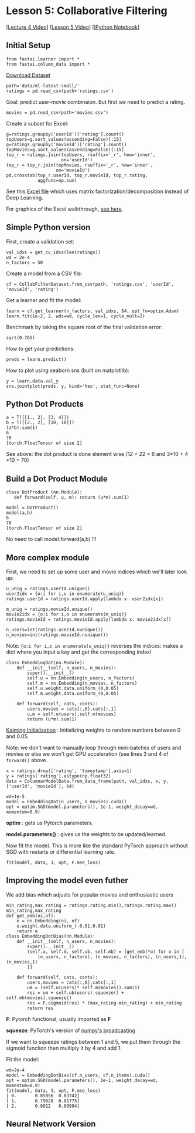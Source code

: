 # Lesson 5: Collaborative Filtering

[[Lecture 4 Video](http://course.fast.ai/lessons/lesson4.html)] [[Lesson 5 Video](http://course.fast.ai/lessons/lesson5.html)] [[IPython Notebook](https://github.com/fastai/fastai/blob/master/courses/dl1/lesson5-movielens.ipynb)]

## Initial Setup

```
from fastai.learner import *
from fastai.column_data import *
```
[Download Dataset](http://files.grouplens.org/datasets/movielens/ml-latest-small.zip)

```
path='data/ml-latest-small/'
ratings = pd.read_csv(path+'ratings.csv')
```

Goal: predict user-movie combinaion.  But first we need to predict a rating.

```
movies = pd.read_csv(path+'movies.csv')
```
Create a subset for Excel:
```
g=ratings.groupby('userId')['rating'].count()
topUsers=g.sort_values(ascending=False)[:15]
g=ratings.groupby('movieId')['rating'].count()
topMovies=g.sort_values(ascending=False)[:15]
top_r = ratings.join(topUsers, rsuffix='_r', how='inner', 
                     on='userId')
top_r = top_r.join(topMovies, rsuffix='_r', how='inner', 
                   on='movieId')
pd.crosstab(top_r.userId, top_r.movieId, top_r.rating, 
            aggfunc=np.sum)
```
See this [Excel file](https://github.com/fastai/fastai/blob/master/courses/dl1/excel/collab_filter.xlsx) which uses matrix factorization/decomposition instead of Deep Learning.

For graphics of the Excel walkthrough, [see here](https://medium.com/@hiromi_suenaga/deep-learning-2-part-1-lesson-5-dd904506bee8).

## Simple Python version 

First, create a validation set:

```
val_idxs = get_cv_idxs(len(ratings)) 
wd = 2e-4 
n_factors = 50
```
Create a model from a CSV file:
```
cf = CollabFilterDataset.from_csv(path, 'ratings.csv', 'userId', 'movieId', 'rating')
```
Get a learner and fit the model:
```
learn = cf.get_learner(n_factors, val_idxs, 64, opt_fn=optim.Adam)
learn.fit(1e-2, 2, wds=wd, cycle_len=1, cycle_mult=2)
```
Benchmark by taking the square root of the final validation error:
```
sqrt(0.765)
```
How to get your predictions:
```
preds = learn.predict()
```
How to plot using seaborn sns (built on matplotlib):
```
y = learn.data.val_y
sns.jointplot(preds, y, kind='hex', stat_func=None)
```
## Python Dot Products

```
a = T([[1., 2], [3, 4]])
b = T([[2., 2], [10, 10]])
(a*b).sum(1)
6
70
[torch.FloatTensor of size 2]
```
See above: the dot product is done element wise (1*2 + 2*2 = 6 and 3\*10 + 4 \*10 = 70)

## Build a Dot Product Module

```
class DotProduct (nn.Module):
   def forward(self, u, m): return (u*m).sum(1)
   
model = DotProduct()
model(a,b)
6
70
[torch.FloatTensor of size 2]
```
No need to call model.forward(a,b) !!!

## More complex module

First, we need to set up some user and movie indices which we'll later look up:
```
u_uniq = ratings.userId.unique() 
user2idx = {o:i for i,o in enumerate(u_uniq)} 
ratings.userId = ratings.userId.apply(lambda x: user2idx[x])  

m_uniq = ratings.movieId.unique() 
movie2idx = {o:i for i,o in enumerate(m_uniq)} 
ratings.movieId = ratings.movieId.apply(lambda x: movie2idx[x])  

n_users=int(ratings.userId.nunique()) 
n_movies=int(ratings.movieId.nunique())
```
Note: ```{o:i for i,o in enumerate(u_uniq)}``` reverses the indices: makes a dict where you input a key and get the corresponding index!
```
class EmbeddingDot(nn.Module):
    def __init__(self, n_users, n_movies):
        super().__init__()
        self.u = nn.Embedding(n_users, n_factors)
        self.m = nn.Embedding(n_movies, n_factors)
        self.u.weight.data.uniform_(0,0.05)
        self.m.weight.data.uniform_(0,0.05)
        
    def forward(self, cats, conts):
        users,movies = cats[:,0],cats[:,1]
        u,m = self.u(users),self.m(movies)
        return (u*m).sum(1)
```
[Kaiming Initialization](http://www.jefkine.com/deep/2016/08/08/initialization-of-deep-networks-case-of-rectifiers/) : Initializing weights to random numbers between 0 and 0.05.

Note: we don't want to manually loop through mini-batches of users and movies or else we won't get GPU acceleration (see lines 3 and 4 of ```forward()``` above.

```
x = ratings.drop(['rating', 'timestamp'],axis=1)
y = ratings['rating'].astype(np.float32)
data = ColumnarModelData.from_data_frame(path, val_idxs, x, y, ['userId', 'movieId'], 64)

wd=1e-5
model = EmbeddingDot(n_users, n_movies).cuda()
opt = optim.SGD(model.parameters(), 1e-1, weight_decay=wd, momentum=0.9)
```
**optim** : gets us Pytorch parameters.

**model.parameters()** : gives us the weights to be updated/learned.

Now fit the model.  This is more like the standard PyTorch approach without SGD with restarts or differential learning rate.
```
fit(model, data, 3, opt, F.mse_loss)
```

## Improving the model even futher

We add bias which adjusts for popular movies and enthusiastic users

```
min_rating,max_rating = ratings.rating.min(),ratings.rating.max()
min_rating,max_rating
def get_emb(ni,nf):
    e = nn.Embedding(ni, nf)
    e.weight.data.uniform_(-0.01,0.01)
    return e
class EmbeddingDotBias(nn.Module):
    def __init__(self, n_users, n_movies):
        super().__init__()
        (self.u, self.m, self.ub, self.mb) = [get_emb(*o) for o in [
            (n_users, n_factors), (n_movies, n_factors), (n_users,1), (n_movies,1)
        ]]
        
    def forward(self, cats, conts):
        users,movies = cats[:,0],cats[:,1]
        um = (self.u(users)* self.m(movies)).sum(1)
        res = um + self.ub(users).squeeze() + self.mb(movies).squeeze()
        res = F.sigmoid(res) * (max_rating-min_rating) + min_rating
        return res
```
**F**: Pytorch functional, usually imported as **F**

**squeeze**: PyTorch's version of [numpy's broadcasting](https://docs.scipy.org/doc/numpy-1.13.0/user/basics.broadcasting.html)

If we want to squeeze ratings between 1 and 5, we put them through the sigmoid function then multiply it by 4 and add 1.

Fit the model:

```
wd=2e-4
model = EmbeddingDotBias(cf.n_users, cf.n_items).cuda()
opt = optim.SGD(model.parameters(), 1e-1, weight_decay=wd, momentum=0.9)
fit(model, data, 3, opt, F.mse_loss)
[ 0.       0.85056  0.83742]                                     
[ 1.       0.79628  0.81775]                                     
[ 2.       0.8012   0.80994]
```

## Neural Network Version
